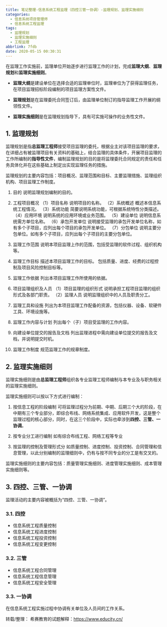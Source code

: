 ```yaml
---
title: 笔记整理-信息系统工程监理（四控三管一协调）-监理规划、监理实施细则
categories:
  - 信息系统项目管理师
  - 信息系统工程监理
tags:
  - 监理规划
  - 监理实施细则
  - 工程监理
abbrlink: 7fdb
date: 2020-05-15 00:30:31
---
```



在监理工作实施前，监理单位开始逐步进行监理工作的计划，完成**监理大纲**、**监理规划**和**监理实施细则**。

- **监理大纲**是建设单位在选择合适的监理单位时，监理单位为了获得监理任务，在项目监理招标阶段编制的项目监理方案性文件。

- **监理规划**是在监理委托合同签订后，由监理单位制订的指导监理工作开展的纲领性文件。

- **监理实施细则**是在监理规划指导下，具有可实施可操作的业务性文件。

<!-- more -->

## 1. 监理规划

监理规划是指**总监理工程师**接受项目监理的委托，根据业主对该项目监理的要求，在详细占有被监理项目有关资料的基础上，结合监理的具体条件，开展项目监理的工作所编制的**指导性文件**，编制监理规划的目的是将监理委托合同规定的责任和任务具体化并在这些基础上制定出实现监理任务的措施。

监理规划的主要内容包括：项目概况、监理范围和目标、主要监理措施、监理组织机构、项目监理工作制度。

1. 目的
说明监理规划编制的目的。

2. 工程项目概况
（1）项目名称
说明项目的名称。
（2）系统概述
概述本信息系统工程情况。
（3）系统功能
简要说明系统功能，可根据系统特性分类描述。
（4）应用环境
说明系统的应用环境或业务范围。
（5）建设单位
说明信息系统需方单位名称。
（6）承包开发单位
说明接受监理的承包开发单位名称，如有多个子项目，应列出每个项目的承包开发单位。
（7）分包单位
说明主要分包单位。如有多个子项目，应列出每个子项目的主要分包单位。

3. 监理工作范围
说明本项目监理上作的范围，包括受监理的软件过程、组织机构等。

4. 监理工作目标
描述本项目监理工作的目标。
包括质量、进度、经费的过程控制及项目风险控制目标等。

5. 监理工作依据
列出本项目监理工作所使用的依据。

6. 项目监理组织及人员
（1）项目监理的组织形式
说明承担工程项目监理的组织形式及各部门职责。
（2）监理人员
说明监理组织中的人员及职责分工。

7. 监理工具和设施
列出为本项目监理工作配备的资源，包括仪器、设备、软硬件工具、环境设施等。

8. 监理工作内容与计划
列出每个（子）项目受监理的工作内容。

9. 向建设单位提交的报告及文档
列出监理进程中需向建设单位提交的报告及文档，并说明提交时机。

10. 监理工作制度
规范监理工作的规章制度。


## 2. 监理实施细则

监理实施细则是由**总监理工程师**组织各专业监理工程师编制与本专业及与职务相关的监理实施细则。

监理实施细则可以按以下方式进行编制：

1. 按信息工程的阶段编制
  可将监理过程分为前期、中期、后期三个大的阶段，在中期有三个专业部分，即综合布线、网络系统集成、应用软件开发，这是整个监理过程的核心部分，同时，在这三个阶段中，实际也牵涉到**四控、三管、一协调**。

2. 按专业分工进行编制
   如有综合布线工程、网络工程等专业
  
3. 按监理的控制及管理形式分
  如质量控制、进度控制、投资控制、合同管理和信息管理，以此分别编制的监理细则中，仍有与按不同专业的分工是有交叉的。
  
监理实施细则的主要内容包括：质量管理实施细则、进度管理实施细则、成本管理实施细则等。

## 3. 四控、三管、一协调

监理活动的主要内容被概括为“四控、三管、一协调”。

### 3.1. 四控

- 信息系统工程质量控制
- 信息系统工程进度控制
- 信息系统工程投资控制
- 信息系统工程变更控制

### 3.2. 三管

- 信息系统工程合同管理
- 信息系统工程信息管理
- 信息系统工程安全管理

### 3.3. 一协调

在信息系统工程实施过程中协调有关单位及人员间的工作关系。

转载/整理：
希赛教育的试题解释：<https://www.educity.cn/>

